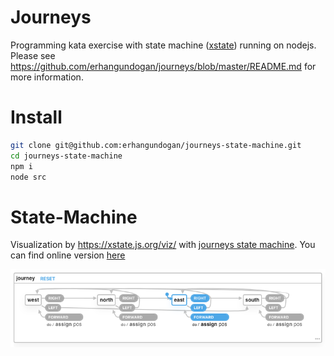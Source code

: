 Journeys
========

Programming kata exercise with state machine ([xstate](https://xstate.js.org/)) running on nodejs. Please see https://github.com/erhangundogan/journeys/blob/master/README.md for more information.

Install
=======

```bash
git clone git@github.com:erhangundogan/journeys-state-machine.git
cd journeys-state-machine
npm i
node src
```

State-Machine
=============

Visualization by https://xstate.js.org/viz/ with [journeys state machine](src/helpers/state-machine.js). You can find online version [here](https://xstate.js.org/viz/?gist=076210cbd4d4d0c27784282800dbc181)

![State Machine Visualization](state-machine.png)


